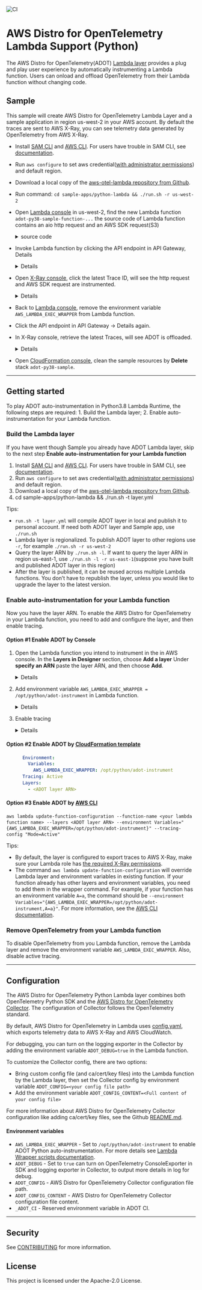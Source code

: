 ![CI](https://github.com/aws-observability/aws-otel-lambda/workflows/CI/badge.svg)
# AWS Distro for OpenTelemetry Lambda Support (Python) 
The AWS Distro for OpenTelemetry(ADOT) [Lambda layer](https://docs.aws.amazon.com/lambda/latest/dg/configuration-layers.html) provides a plug and play user experience by automatically instrumenting a Lambda function. Users can onload and offload OpenTelemetry from their Lambda function without changing code.


## Sample
This sample will create AWS Distro for OpenTelemetry Lambda Layer and a sample application in region us-west-2 in your AWS account. By default the traces are sent to AWS X-Ray, you can see telemetry data generated by OpenTelemetry from AWS X-Ray.
- Install [SAM CLI](https://docs.aws.amazon.com/serverless-application-model/latest/developerguide/serverless-sam-cli-install.html) and [AWS CLI](https://docs.aws.amazon.com/cli/latest/userguide/install-cliv2.html). For users have trouble in SAM CLI, see [documentation](docs/misc/sam.md).
- Run `aws configure` to set aws credential([with administrator permissions](https://docs.aws.amazon.com/serverless-application-model/latest/developerguide/serverless-sam-cli-install-mac.html#serverless-sam-cli-install-mac-iam-permissions)) and default region.
- Download a local copy of the [aws-otel-lambda repository from Github](https://github.com/aws-observability/aws-otel-lambda).
- Run command: `cd sample-apps/python-lambda && ./run.sh -r us-west-2`
- Open [Lambda console](https://us-west-2.console.aws.amazon.com/lambda/home?region=us-west-2#/functions) in us-west-2, find the new Lambda function `adot-py38-sample-function-...`
the source code of Lambda function contains an aio http request and an AWS SDK request(S3)
    <details><summary>source code</summary>

    ```python
    def lambda_handler(event, context):

        loop = asyncio.get_event_loop()
        loop.run_until_complete(callAioHttp())

        for bucket in s3.buckets.all():
            print(bucket.name)

        return {"statusCode": 200}
    ```
    </details>

- Invoke Lambda function by clicking the API endpoint in API Gateway, Details
    <details>

    ![](./docs/images/sample1.png)

    </details>

- Open [X-Ray console](https://us-west-2.console.aws.amazon.com/xray/home?region=us-west-2#/traces?timeRange=PT1H), click the latest Trace ID, will see the http request and AWS SDK request are instrumented.

    <details>

    ![](./docs/images/sample2.png)

    </details>

- Back to [Lambda console](https://us-west-2.console.aws.amazon.com/lambda/home?region=us-west-2#/functions), remove the environment variable `AWS_LAMBDA_EXEC_WRAPPER` from Lambda function.
- Click the API endpoint in API Gateway -> Details again.
- In X-Ray console, retrieve the latest Traces, will see ADOT is offloaded.

    <details>

    ![](./docs/images/sample3.png)

    </details>

- Open [CloudFormation console](https://us-west-2.console.aws.amazon.com/cloudformation/home?region=us-west-2#/stacks?filteringText=&filteringStatus=active&viewNested=true&hideStacks=false), clean the sample resources by **Delete** stack `adot-py38-sample`.

***

## Getting started
To play ADOT auto-instrumentation in Python3.8 Lambda Runtime, the following steps are required: 1. Build the Lambda layer; 2. Enable auto-instrumentation for your Lambda function.

### Build the Lambda layer
If you have went though Sample you already have ADOT Lambda layer, skip to the next step **Enable auto-instrumentation for your Lambda function**

1. Install [SAM CLI](https://docs.aws.amazon.com/serverless-application-model/latest/developerguide/serverless-sam-cli-install.html) and [AWS CLI](https://docs.aws.amazon.com/cli/latest/userguide/install-cliv2.html). For users have trouble in SAM CLI, see [documentation](docs/misc/sam.md).
2. Run `aws configure` to set aws credential([with administrator permissions](https://docs.aws.amazon.com/serverless-application-model/latest/developerguide/serverless-sam-cli-install-mac.html#serverless-sam-cli-install-mac-iam-permissions)) and default region.
2. Download a local copy of the [aws-otel-lambda repository from Github](https://github.com/aws-observability/aws-otel-lambda).
3. cd sample-apps/python-lambda && ./run.sh -t layer.yml

Tips:
- `run.sh -t layer.yml` will compile ADOT layer in local and publish it to personal account. If need both ADOT layer and Sample app, use `./run.sh`
- Lambda layer is regionalized. To publish ADOT layer to other regions use `-r`, for example `./run.sh -r us-west-2`
- Query the layer ARN by `./run.sh -l`. If want to query the layer ARN in region us-east-1, use `./run.sh -l -r us-east-1`(suppose you have built and published ADOT layer in this region)
- After the layer is published, it can be reused across multiple Lambda functions. You don’t have to republish the layer, unless you would like to upgrade the layer to the latest version.


### Enable auto-instrumentation for your Lambda function

Now you have the layer ARN. To enable the AWS Distro for OpenTelemetry in your Lambda function, you need to add and configure the layer, and then enable tracing.

#### Option #1 Enable ADOT by Console

1. Open the Lambda function you intend to instrument in the in AWS console. In the **Layers in Designer** section, choose **Add a layer** Under **specify an ARN** paste the layer ARN, and then choose **Add**.

    <details>

    ![](./docs/images/sample4.png)

    </details>

2. Add environment variable `AWS_LAMBDA_EXEC_WRAPPER = /opt/python/adot-instrument` in Lambda function.

    <details>

    ![](./docs/images/sample5.png)

    </details>

3. Enable tracing

    <details>

    ![](./docs/images/sample6.png)

    </details>


#### Option #2 Enable ADOT by [CloudFormation template](https://docs.amazonaws.cn/en_us/lambda/latest/dg/configuration-layers.html#configuration-layers-cloudformation)

```yaml
      Environment:
        Variables:
          AWS_LAMBDA_EXEC_WRAPPER: /opt/python/adot-instrument
      Tracing: Active
      Layers:
        - <ADOT layer ARN>
```

#### Option #3 Enable ADOT by [AWS CLI](https://docs.aws.amazon.com/cli/latest/reference/lambda/update-function-configuration.html)

```shell
aws lambda update-function-configuration --function-name <your lambda function name> --layers <ADOT layer ARN> --environment Variables="{AWS_LAMBDA_EXEC_WRAPPER=/opt/python/adot-instrument}" --tracing-config "Mode=Active"
```
Tips:
- By default, the layer is configured to export traces to AWS X-Ray, make sure your Lambda role has [the required X-Ray permissions](template.yml#L23).
- The command `aws lambda update-function-configuration` will override Lambda layer and environment variables in existing function. If your function already has other layers and environment variables, you need to add them in the wrapper command. For example, if your function has an environment variable `A=a`, the command should be `--environment Variables="{AWS_LAMBDA_EXEC_WRAPPER=/opt/python/adot-instrument,A=a}"`. For more information, see the [AWS CLI documentation](https://docs.aws.amazon.com/cli/latest/reference/lambda/update-function-configuration.html).



### Remove OpenTelemetry from your Lambda function
To disable OpenTelemetry from you Lambda function, remove the Lambda layer and remove the environment variable `AWS_LAMBDA_EXEC_WRAPPER`. Also, disable active tracing.


***

## Configuration
The AWS Distro for OpenTelemetry Python Lambda layer combines both OpenTelemetry Python SDK and the [AWS Distro for OpenTelemetry Collector](https://github.com/aws-observability/aws-otel-collector#overview). The configuration of Collector follows the OpenTelemetry standard.

By default, AWS Distro for OpenTelemetry in Lambda uses [config.yaml](https://github.com/aws-observability/aws-otel-lambda/blob/main/extensions/aoc-extension/config.yaml), which exports telemetry data to AWS X-Ray and AWS CloudWatch.

For debugging, you can turn on the logging exporter in the Collector by adding the environment variable `ADOT_DEBUG=true` in the Lambda function.

To customize the Collector config, there are two options:

* Bring custom config file (and ca/cert/key files) into the Lambda function by the Lambda layer, then set the Collector config by environment variable `ADOT_CONFIG=<your config file path>`
* Add the environment variable `ADOT_CONFIG_CONTENT=<Full content of your config file>`

For more information about AWS Distro for OpenTelemetry Collector configuration like adding ca/cert/key files, see the Github [README.md](../../extensions/sample-custom-config/README.md).

#### Environment variables

- `AWS_LAMBDA_EXEC_WRAPPER` - Set to `/opt/python/adot-instrument` to enable ADOT Python auto-instrumentation. For more details see [Lambda Wrapper scripts documentation](https://docs.aws.amazon.com/lambda/latest/dg/runtimes-modify.html#runtime-wrapper).
- `ADOT_DEBUG` - Set to `true` can turn on OpenTelemetry ConsoleExporter in SDK and logging exporter in Collector, to output more details in log for debug.
- `ADOT_CONFIG` - AWS Distro for OpenTelemetry Collector configuration file path.
- `ADOT_CONFIG_CONTENT` - AWS Distro for OpenTelemetry Collector configuration file content.
- `_ADOT_CI` - Reserved environment variable in ADOT CI.

    
***

## Security

See [CONTRIBUTING](CONTRIBUTING.md#security-issue-notifications) for more information.

## License

This project is licensed under the Apache-2.0 License.

